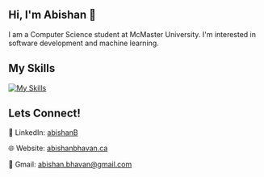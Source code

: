 ## Hi, I'm Abishan 👋

I am a Computer Science student at McMaster University. I'm interested in software development and machine learning.

## My Skills
[![My Skills](https://skillicons.dev/icons?i=react,nextjs,spring,java,js,html,css,postgres,mysql,php,py,sklearn,selenium)](https://skillicons.dev)

## Lets Connect!
🔗 LinkedIn: [abishanB](https://www.linkedin.com/in/abishan-bhavan/)

🌐 Website: [abishanbhavan.ca](https://abishanbhavan.ca/)

📧 Gmail: [abishan.bhavan@gmail.com](mailto:abishan.bhavan@gmail.com)

